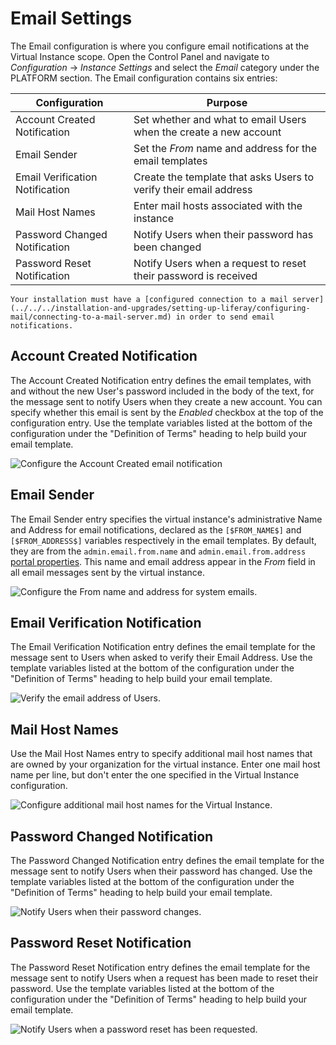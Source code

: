 # Email Settings

The Email configuration is where you configure email notifications at the Virtual Instance scope. Open the Control Panel and navigate to *Configuration* &rarr; *Instance Settings* and select the *Email* category under the PLATFORM section. The Email configuration contains six entries:

| Configuration | Purpose |
| --------- | ------------ |
| Account Created Notification | Set whether and what to email Users when the create a new account |
| Email Sender | Set the *From* name and address for the email templates |
| Email Verification Notification | Create the template that asks Users to verify their email address |
| Mail Host Names | Enter mail hosts associated with the instance |
| Password Changed Notification | Notify Users when their password has been changed |
| Password Reset Notification | Notify Users when a request to reset their password is received |

```{note}
Your installation must have a [configured connection to a mail server](../../../installation-and-upgrades/setting-up-liferay/configuring-mail/connecting-to-a-mail-server.md) in order to send email notifications.
```

## Account Created Notification

The Account Created Notification entry defines the email templates, with and without the new User's password included in the body of the text, for the message sent to notify Users when they create a new account. You can specify whether this email is sent by the *Enabled* checkbox at the top of the configuration entry. Use the template variables listed at the bottom of the configuration under the "Definition of Terms" heading to help build your email template. 

![Configure the Account Created email notification](./email-settings/images/01.png)

## Email Sender

The Email Sender entry specifies the virtual instance's administrative Name and Address for email notifications, declared as the `[$FROM_NAME$]` and `[$FROM_ADDRESS$]` variables respectively in the email templates. By default, they are from the `admin.email.from.name` and `admin.email.from.address` [portal properties](https://learn.liferay.com/reference/latest/en/dxp/propertiesdoc/portal.properties.html#Admin%20Portlet). This name and email address appear in the *From* field in all email messages sent by the virtual instance. 

![Configure the From name and address for system emails.](./email-settings/images/02.png)

## Email Verification Notification

The Email Verification Notification entry defines the email template for the message sent to Users when asked to verify their Email Address. Use the template variables listed at the bottom of the configuration under the "Definition of Terms" heading to help build your email template. 

![Verify the email address of Users.](./email-settings/images/03.png)

## Mail Host Names

Use the Mail Host Names entry to specify additional mail host names that are owned by your organization for the virtual instance. Enter one mail host name per line, but don't enter the one specified in the Virtual Instance configuration. 

![Configure additional mail host names for the Virtual Instance.](./email-settings/images/04.png)

## Password Changed Notification

The Password Changed Notification entry defines the email template for the message sent to notify Users when their password has changed. Use the template variables listed at the bottom of the configuration under the "Definition of Terms" heading to help build your email template. 

![Notify Users when their password changes.](./email-settings/images/05.png)

## Password Reset Notification

The Password Reset Notification entry defines the email template for the message sent to notify Users when a request has been made to reset their password. Use the template variables listed at the bottom of the configuration under the "Definition of Terms" heading to help build your email template. 

![Notify Users when a password reset has been requested.](./email-settings/images/06.png)